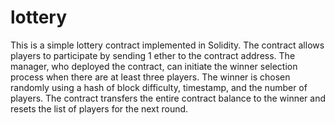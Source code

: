 # lottery
This is a simple lottery contract implemented in Solidity. The contract allows players to participate by sending 1 ether to the contract address. The manager, who deployed the contract, can initiate the winner selection process when there are at least three players. The winner is chosen randomly using a hash of block difficulty, timestamp, and the number of players. The contract transfers the entire contract balance to the winner and resets the list of players for the next round.
